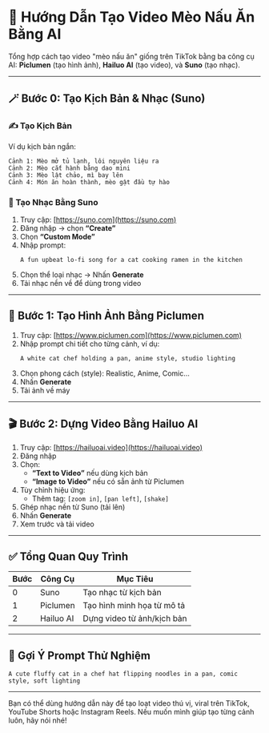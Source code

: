 
# 🎥 Hướng Dẫn Tạo Video Mèo Nấu Ăn Bằng AI

Tổng hợp cách tạo video "mèo nấu ăn" giống trên TikTok bằng ba công cụ AI: **Piclumen** (tạo hình ảnh), **Hailuo AI** (tạo video), và **Suno** (tạo nhạc).

---

## 🪄 Bước 0: Tạo Kịch Bản & Nhạc (Suno)

### ✍️ Tạo Kịch Bản
Ví dụ kịch bản ngắn:

```
Cảnh 1: Mèo mở tủ lạnh, lôi nguyên liệu ra  
Cảnh 2: Mèo cắt hành bằng dao mini  
Cảnh 3: Mèo lật chảo, mì bay lên  
Cảnh 4: Món ăn hoàn thành, mèo gật đầu tự hào
```

### 🎵 Tạo Nhạc Bằng Suno
1. Truy cập: [https://suno.com](https://suno.com)
2. Đăng nhập → chọn **“Create”**
3. Chọn **“Custom Mode”**
4. Nhập prompt:
   ```
   A fun upbeat lo-fi song for a cat cooking ramen in the kitchen
   ```
5. Chọn thể loại nhạc → Nhấn **Generate**
6. Tải nhạc nền về để dùng trong video

---

## 🎨 Bước 1: Tạo Hình Ảnh Bằng Piclumen

1. Truy cập: [https://www.piclumen.com](https://www.piclumen.com)
2. Nhập prompt chi tiết cho từng cảnh, ví dụ:
   ```
   A white cat chef holding a pan, anime style, studio lighting
   ```
3. Chọn phong cách (style): Realistic, Anime, Comic...
4. Nhấn **Generate**
5. Tải ảnh về máy

---

## 🎬 Bước 2: Dựng Video Bằng Hailuo AI

1. Truy cập: [https://hailuoai.video](https://hailuoai.video)
2. Đăng nhập
3. Chọn:
   - **“Text to Video”** nếu dùng kịch bản
   - **“Image to Video”** nếu có sẵn ảnh từ Piclumen
4. Tùy chỉnh hiệu ứng:
   - Thêm tag: `[zoom in]`, `[pan left]`, `[shake]`
5. Ghép nhạc nền từ Suno (tải lên)
6. Nhấn **Generate**
7. Xem trước và tải video

---

## ✅ Tổng Quan Quy Trình

| Bước | Công Cụ | Mục Tiêu |
|------|---------|----------|
| 0    | Suno    | Tạo nhạc từ kịch bản |
| 1    | Piclumen | Tạo hình minh họa từ mô tả |
| 2    | Hailuo AI | Dựng video từ ảnh/kịch bản |

---

## 🎁 Gợi Ý Prompt Thử Nghiệm

```
A cute fluffy cat in a chef hat flipping noodles in a pan, comic style, soft lighting
```

---

Bạn có thể dùng hướng dẫn này để tạo loạt video thú vị, viral trên TikTok, YouTube Shorts hoặc Instagram Reels. Nếu muốn mình giúp tạo từng cảnh luôn, hãy nói nhé!
